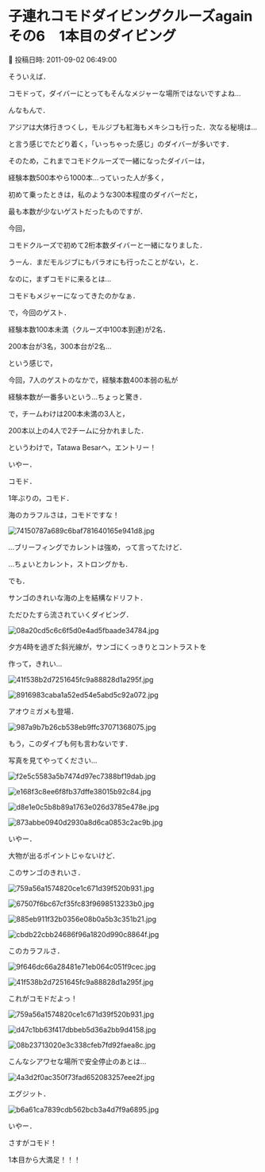 # 子連れコモドダイビングクルーズagain　その6　1本目のダイビング

📅 投稿日時: 2011-09-02 06:49:00

そういえば．


コモドって，ダイバーにとってもそんなメジャーな場所ではないですよね…


んなもんで．


アジアは大体行きつくし，モルジブも紅海もメキシコも行った．次なる秘境は…


と言う感じでたどり着く，「いっちゃった感じ」のダイバーが多いです．


そのため，これまでコモドクルーズで一緒になったダイバーは，


経験本数500本やら1000本…っていった人が多く，


初めて乗ったときは，私のような300本程度のダイバーだと，


最も本数が少ないゲストだったものですが．





今回，


コモドクルーズで初めて2桁本数ダイバーと一緒になりました．


うーん．まだモルジブにもパラオにも行ったことがない，と．


なのに，まずコモドに来るとは…


コモドもメジャーになってきたのかなぁ．





で，今回のゲスト．


経験本数100本未満（クルーズ中100本到達)が2名．


200本台が3名，300本台が2名…


という感じで，


今回，7人のゲストのなかで，経験本数400本弱の私が


経験本数が一番多いという…ちょっと驚き．





で，チームわけは200本未満の3人と，


200本以上の4人で2チームに分かれました．





というわけで，Tatawa Besarへ，エントリー！





いやー．


コモド．


1年ぶりの，コモド．


海のカラフルさは，コモドですな！




![74150787a689c6baf781640165e941d8.jpg](images/74150787a689c6baf781640165e941d8.jpg)







…ブリーフィングでカレントは強め，って言ってたけど．


…ちょいとカレント，ストロングかも．





でも．


サンゴのきれいな海の上を結構なドリフト．


ただひたすら流されていくダイビング．




![08a20cd5c6c6f5d0e4ad5fbaade34784.jpg](images/08a20cd5c6c6f5d0e4ad5fbaade34784.jpg)










夕方4時を過ぎた斜光線が，サンゴにくっきりとコントラストを


作って，きれい…




![41f538b2d7251645fc9a88828d1a295f.jpg](images/41f538b2d7251645fc9a88828d1a295f.jpg)






![8916983caba1a52ed54e5abd5c92a072.jpg](images/8916983caba1a52ed54e5abd5c92a072.jpg)







アオウミガメも登場．




![987a9b7b26cb538eb9ffc37071368075.jpg](images/987a9b7b26cb538eb9ffc37071368075.jpg)







もう，このダイブも何も言わないです．


写真を見てやってください…







![f2e5c5583a5b7474d97ec7388bf19dab.jpg](images/f2e5c5583a5b7474d97ec7388bf19dab.jpg)






![e168f3c8ee6f8fb37dffe38015b92c84.jpg](images/e168f3c8ee6f8fb37dffe38015b92c84.jpg)






![d8e1e0c5b8b89a1763e026d3785e478e.jpg](images/d8e1e0c5b8b89a1763e026d3785e478e.jpg)






![873abbe0940d2930a8d6ca0853c2ac9b.jpg](images/873abbe0940d2930a8d6ca0853c2ac9b.jpg)







いやー．


大物が出るポイントじゃないけど．


このサンゴのきれいさ．




![759a56a1574820ce1c671d39f520b931.jpg](images/759a56a1574820ce1c671d39f520b931.jpg)






![67507f6bc67cf35fc83f9698513233b0.jpg](images/67507f6bc67cf35fc83f9698513233b0.jpg)






![885eb911f32b0356e08b0a5b3c351b21.jpg](images/885eb911f32b0356e08b0a5b3c351b21.jpg)






![cbdb22cbb24686f96a1820d990c8864f.jpg](images/cbdb22cbb24686f96a1820d990c8864f.jpg)







このカラフルさ．




![9f646dc66a28481e71eb064c051f9cec.jpg](images/9f646dc66a28481e71eb064c051f9cec.jpg)






![41f538b2d7251645fc9a88828d1a295f.jpg](images/41f538b2d7251645fc9a88828d1a295f.jpg)







これがコモドだよっ！




![759a56a1574820ce1c671d39f520b931.jpg](images/759a56a1574820ce1c671d39f520b931.jpg)






![d47c1bb63f417dbbeb5d36a2bb9d4158.jpg](images/d47c1bb63f417dbbeb5d36a2bb9d4158.jpg)






![08b23713020e3c338cfeb7fd92faea8c.jpg](images/08b23713020e3c338cfeb7fd92faea8c.jpg)







こんなシアワセな場所で安全停止のあとは…




![4a3d2f0ac350f73fad652083257eee2f.jpg](images/4a3d2f0ac350f73fad652083257eee2f.jpg)







エグジット．




![b6a61ca7839cdb562bcb3a4d7f9a6895.jpg](images/b6a61ca7839cdb562bcb3a4d7f9a6895.jpg)







いやー．


さすがコモド！


1本目から大満足！！！
